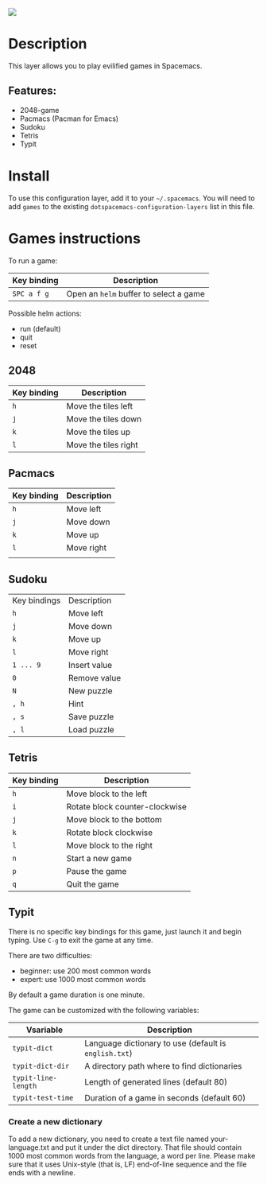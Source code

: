 ![](img/games.png)

# Description

This layer allows you to play evilified games in Spacemacs.

## Features:

-   2048-game
-   Pacmacs (Pacman for Emacs)
-   Sudoku
-   Tetris
-   Typit

# Install

To use this configuration layer, add it to your `~/.spacemacs`. You will
need to add `games` to the existing `dotspacemacs-configuration-layers`
list in this file.

# Games instructions

To run a game:

| Key binding | Description                            |
|-------------|----------------------------------------|
| `SPC a f g` | Open an `helm` buffer to select a game |

Possible helm actions:

-   run (default)
-   quit
-   reset

## 2048

| Key binding | Description          |
|-------------|----------------------|
| `h`         | Move the tiles left  |
| `j`         | Move the tiles down  |
| `k`         | Move the tiles up    |
| `l`         | Move the tiles right |

## Pacmacs

| Key binding | Description |
|-------------|-------------|
| `h`         | Move left   |
| `j`         | Move down   |
| `k`         | Move up     |
| `l`         | Move right  |
|             |             |

## Sudoku

|              |              |
|--------------|--------------|
| Key bindings | Description  |
| `h`          | Move left    |
| `j`          | Move down    |
| `k`          | Move up      |
| `l`          | Move right   |
| `1 ... 9`    | Insert value |
| `0`          | Remove value |
| `N`          | New puzzle   |
| `, h`        | Hint         |
| `, s`        | Save puzzle  |
| `, l`        | Load puzzle  |

## Tetris

| Key binding | Description                    |
|-------------|--------------------------------|
| `h`         | Move block to the left         |
| `i`         | Rotate block counter-clockwise |
| `j`         | Move block to the bottom       |
| `k`         | Rotate block clockwise         |
| `l`         | Move block to the right        |
| `n`         | Start a new game               |
| `p`         | Pause the game                 |
| `q`         | Quit the game                  |

## Typit

There is no specific key bindings for this game, just launch it and
begin typing. Use `C-g` to exit the game at any time.

There are two difficulties:

-   beginner: use 200 most common words
-   expert: use 1000 most common words

By default a game duration is one minute.

The game can be customized with the following variables:

| Vsariable           | Description                                           |
|---------------------|-------------------------------------------------------|
| `typit-dict`        | Language dictionary to use (default is `english.txt`) |
| `typit-dict-dir`    | A directory path where to find dictionaries           |
| `typit-line-length` | Length of generated lines (default 80)                |
| `typit-test-time`   | Duration of a game in seconds (default 60)            |

### Create a new dictionary

To add a new dictionary, you need to create a text file named
your-language.txt and put it under the dict directory. That file should
contain 1000 most common words from the language, a word per line.
Please make sure that it uses Unix-style (that is, LF) end-of-line
sequence and the file ends with a newline.
